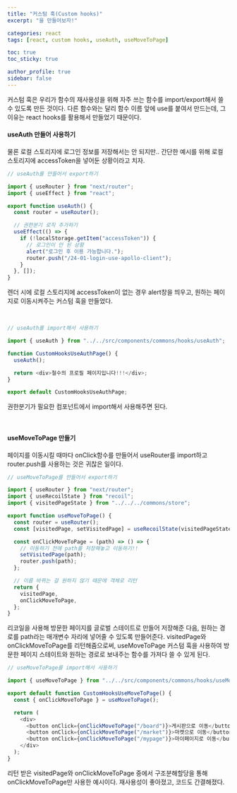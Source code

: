 ```yaml
---
title: "커스텀 훅(Custom hooks)"
excerpt: "을 만들어보자!"

categories: react
tags: [react, custom hooks, useAuth, useMoveToPage]

toc: true
toc_sticky: true

author_profile: true
sidebar: false
---
```


커스텀 훅은 우리가 함수의 재사용성을 위해 자주 쓰는 함수를 import/export해서 쓸 수 있도록 만든 것이다. 다른 함수와는 달리 함수 이름 앞에 use를 붙여서 만드는데, 그 이유는 react hooks를 활용해서 만들었기 때문이다.

#### useAuth 만들어 사용하기

물론 로컬 스토리지에 로그인 정보를 저장해서는 안 되지만.. 간단한 예시를 위해 로컬 스토리지에 accessToken을 넣어둔 상황이라고 치자.

```js
// useAuth를 만들어서 export하기

import { useRouter } from "next/router";
import { useEffect } from "react";

export function useAuth() {
  const router = useRouter();

  // 권한분기 로직 추가하기
  useEffect(() => {
    if (!localStorage.getItem("accessToken")) {
      // 로그인이 안 된 상황
      alert("로그인 후 이용 가능합니다.");
      router.push("/24-01-login-use-apollo-client");
    }
  }, []);
}
```

렌더 시에 로컬 스토리지에 accessToken이 없는 경우 alert창을 띄우고, 원하는 페이지로 이동시켜주는 커스텀 훅을 만들었다.

<br>

```js
// useAuth를 import해서 사용하기

import { useAuth } from "../../src/components/commons/hooks/useAuth";

function CustomHooksUseAuthPage() {
  useAuth();

  return <div>철수의 프로필 페이지입니다!!!</div>;
}

export default CustomHooksUseAuthPage;
```

권한분기가 필요한 컴포넌트에서 import해서 사용해주면 된다.

<br>

#### useMoveToPage 만들기

페이지를 이동시킬 때마다 onClick함수를 만들어서 useRouter를 import하고 router.push를 사용하는 것은 귀찮은 일이다.

```js
// useMoveToPage를 만들어서 export하기

import { useRouter } from "next/router";
import { useRecoilState } from "recoil";
import { visitedPageState } from "../../../commons/store";

export function useMoveToPage() {
  const router = useRouter();
  const [visitedPage, setVisitedPage] = useRecoilState(visitedPageState);

  const onClickMoveToPage = (path) => () => {
    // 이동하기 전에 path를 저장해놓고 이동하기!!
    setVisitedPage(path);
    router.push(path);
  };

  // 이름 바뀌는 걸 원하지 않기 때문에 객체로 리턴
  return {
    visitedPage,
    onClickMoveToPage,
  };
}
```

리코일을 사용해 방문한 페이지를 글로벌 스테이트로 만들어 저장해준 다음, 원하는 경로를 path라는 매개변수 자리에 넣어줄 수 있도록 만들어준다. visitedPage와 onClickMoveToPage를 리턴해줌으로써, useMoveToPage 커스텀 훅을 사용하여 방문한 페이지 스테이트와 원하는 경로로 보내주는 함수를 가져다 쓸 수 있게 된다.

```js
// useMoveToPage를 import해서 사용하기

import { useMoveToPage } from "../../src/components/commons/hooks/useMoveToPage";

export default function CustomHooksUseMoveToPage() {
  const { onClickMoveToPage } = useMoveToPage();

  return (
    <div>
      <button onClick={onClickMoveToPage("/board")}>게시판으로 이동</button>
      <button onClick={onClickMoveToPage("/market")}>마켓으로 이동</button>
      <button onClick={onClickMoveToPage("/mypage")}>마이페이지로 이동</button>
    </div>
  );
}
```

리턴 받은 visitedPage와 onClickMoveToPage 중에서 구조분해할당을 통해 onClickMoveToPage만 사용한 예시이다. 재사용성이 좋아졌고, 코드도 간결해졌다.
